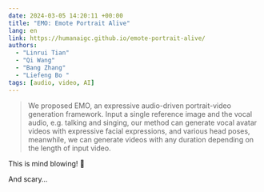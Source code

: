 ```yaml
---
date: 2024-03-05 14:20:11 +00:00
title: "EMO: Emote Portrait Alive"
lang: en
link: https://humanaigc.github.io/emote-portrait-alive/
authors:
  - "Linrui Tian"
  - "Qi Wang"
  - "Bang Zhang"
  - "Liefeng Bo "
tags: [audio, video, AI]
---
```


> We proposed EMO, an expressive audio-driven portrait-video generation framework. Input a single reference image and the vocal audio, e.g. talking and singing, our method can generate vocal avatar videos with expressive facial expressions, and various head poses, meanwhile, we can generate videos with any duration depending on the length of input video. 

This is mind blowing! 🤯

And scary…
